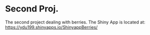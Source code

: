 # Second Proj.
 The second project dealing with berries.
The Shiny App is located at: https://ydu199.shinyapps.io/ShinyappBerries/
